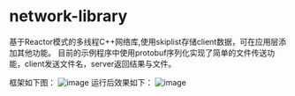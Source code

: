 # network-library

基于Reactor模式的多线程C++网络库,使用skiplist存储client数据，可在应用层添加其他功能。
目前的示例程序中使用protobuf序列化实现了简单的文件传送功能，client发送文件名，server返回结果与文件。

框架如下图：
![image](https://github.com/nanjingu/network-library/blob/master/%E6%A1%86%E6%9E%B6.PNG)
运行后效果如下：
![image](https://github.com/nanjingu/network-library/blob/master/example.PNG)
